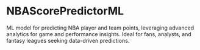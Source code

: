 # NBAScorePredictorML
ML model for predicting NBA player and team points, leveraging advanced analytics for game and performance insights. Ideal for fans, analysts, and fantasy leagues seeking data-driven predictions.
